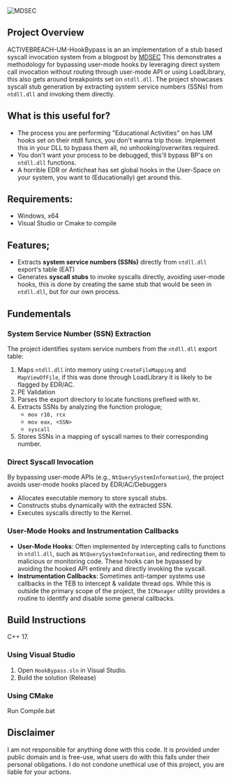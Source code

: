 ![MDSEC](https://www.mdsec.co.uk/wp-content/themes/mdsec/img/mdsec-logo.svg)

## Project Overview
ACTIVEBREACH-UM-HookBypass is an an implementation of a stub based syscall invocation system from a blogpost by [MDSEC](https://www.mdsec.co.uk/2020/12/bypassing-user-mode-hooks-and-direct-invocation-of-system-calls-for-red-teams/) This demonstrates a methodology for bypassing user-mode hooks by leveraging direct system call invocation without routing through user-mode API or using LoadLibrary, this also gets around breakpoints set on ``ntdll.dll``. The project showcases syscall stub generation by extracting system service numbers (SSNs) from `ntdll.dll` and invoking them directly.

## What is this useful for?

- The process you are performing "Educational Activities" on has UM hooks set on their ntdll funcs, you don't wanna trip those. Implement this in your DLL to bypass them all, no unhooking/overwrites required.
- You don't want your process to be debugged, this'll bypass BP's on ``ntdll.dll`` functions.
- A horrible EDR or Anticheat has set global hooks in the User-Space on your system, you want to (Educationally) get around this. 

## Requirements:
- Windows, x64
- Visual Studio or Cmake to compile

## Features;
- Extracts **system service numbers (SSNs)** directly from `ntdll.dll` export's table (EAT)
- Generates **syscall stubs** to invoke syscalls directly, avoiding user-mode hooks, this is done by creating the same stub that would be seen in `ntdll.dll`, but for our own process.

## Fundementals

### **System Service Number (SSN) Extraction**
The project identifies system service numbers from the `ntdll.dll` export table:
1. Maps `ntdll.dll` into memory using `CreateFileMapping` and `MapViewOfFile`, if this was done through LoadLibrary it is likely to be flagged by EDR/AC.
2. PE Validation
3. Parses the export directory to locate functions prefixed with `Nt`.
4. Extracts SSNs by analyzing the function prologue;
   - `mov r10, rcx`
   - `mov eax, <SSN>`
   - `syscall`
5. Stores SSNs in a mapping of syscall names to their corresponding number.

### **Direct Syscall Invocation**
By bypassing user-mode APIs (e.g., `NtQuerySystemInformation`), the project avoids user-mode hooks placed by EDR/AC/Debuggers
- Allocates executable memory to store syscall stubs.
- Constructs stubs dynamically with the extracted SSN.
- Executes syscalls directly to the Kernel.

### **User-Mode Hooks and Instrumentation Callbacks**
- **User-Mode Hooks**: Often implemented by intercepting calls to functions in `ntdll.dll`, such as `NtQuerySystemInformation`, and redirecting them to malicious or monitoring code. These hooks can be bypassed by avoiding the hooked API entirely and directly invoking the syscall.
- **Instrumentation Callbacks**: Sometimes anti-tamper systems use callbacks in the TEB to intercept & validate thread ops. While this is outside the primary scope of the project, the `ICManager` utility provides a routine to identify and disable some general callbacks.

## Build Instructions

C++ 17.

### Using Visual Studio
1. Open `HookBypass.sln` in Visual Studio.
2. Build the solution (Release)

### Using CMake
Run Compile.bat

## Disclaimer
I am not responsible for anything done with this code. It is provided under public domain and is free-use, what users do with this falls under their personal obligations. I do not condone unethical use of this project, you are liable for your actions.
